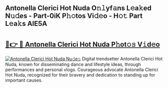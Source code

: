## Antonella Clerici Hot Nuda O𝚗𝚕yf𝚊ns L𝚎a𝚔ed N𝚞𝚍es - Part-0iK P𝚑𝚘tos Vi𝚍𝚎o - H𝚘𝚝 Part L𝚎a𝚔s AIE5A

# <h2><a href="http://kfc1cpa.oniu.top/?m=Antonella+Clerici+Hot+Nuda">🔗👉 🔴 Antonella Clerici Hot Nuda P𝚑ot𝚘𝚜 V𝚒d𝚎o</a></h2>

[![Antonella Clerici Hot Nuda Nu𝚍e𝚜](https://i.imgur.com/0qMVB7G.gif)](http://kfc1cpa.oniu.top/?m=Antonella+Clerici+Hot+Nuda)
Digital trendsetter Antonella Clerici Hot Nuda, known for disseminating dance and lifestyle ideas, through performances and personal vlogs. Courageous advocate Antonella Clerici Hot Nuda, recognized for their bravery and dedication to standing up for important causes.  
